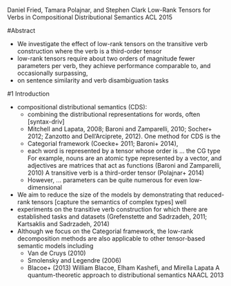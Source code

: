 Daniel Fried, Tamara Polajnar, and Stephen Clark
Low-Rank Tensors for Verbs in Compositional Distributional Semantics
ACL 2015

#Abstract

* We investigate the effect of low-rank tensors on the transitive verb
  construction where the verb is a third-order tensor
* low-rank tensors require about two orders of magnitude fewer parameters per
  verb, they achieve performance comparable to, and occasionally surpassing,
* on sentence similarity and verb disambiguation tasks

#1 Introduction

* compositional distributional semantics (CDS):
  * combining the distributional representations for words, often [syntax-driv]
  * Mitchell and Lapata, 2008; Baroni and Zamparelli, 2010; Socher+ 2012;
    Zanzotto and Dell’Arciprete, 2012).  One method for CDS is the
  * Categorial framework (Coecke+ 2011; Baroni+ 2014),
  * each word is represented by a tensor whose order is ... the CG type
    For example, nouns are an atomic type represented by a vector, and
    adjectives are matrices that act as functions (Baroni and Zamparelli, 2010)
    A transitive verb is a third-order tensor (Polajnar+ 2014)
  * However, ... parameters can be quite numerous for even low-dimensional
* We aim to reduce the size of the models by demonstrating that
  reduced-rank tensors [capture the semantics of complex types] well
* experiments on the transitive verb construction for which there are
  established tasks and datasets
  (Grefenstette and Sadrzadeh, 2011; Kartsaklis and Sadrzadeh, 2014)
* Although we focus on the Categorial framework, the low-rank decomposition
  methods are also applicable to other tensor-based semantic models including
  * Van de Cruys (2010)
  * Smolensky and Legendre (2006)
  * Blacoe+ (2013)
    William Blacoe, Elham Kashefi, and Mirella Lapata
    A quantum-theoretic approach to distributional semantics
    NAACL 2013
